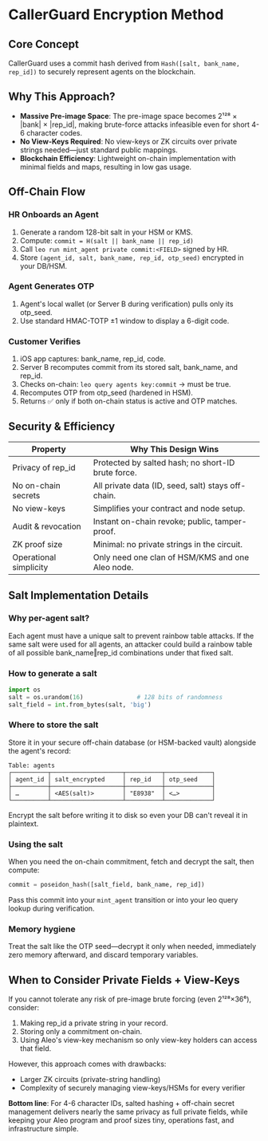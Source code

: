 # CallerGuard Encryption Method

## Core Concept

CallerGuard uses a commit hash derived from `Hash([salt, bank_name, rep_id])` to securely represent agents on the blockchain.

## Why This Approach?

- **Massive Pre-image Space**: The pre-image space becomes 2¹²⁸ × |bank| × |rep_id|, making brute-force attacks infeasible even for short 4-6 character codes.
- **No View-Keys Required**: No view-keys or ZK circuits over private strings needed—just standard public mappings.
- **Blockchain Efficiency**: Lightweight on-chain implementation with minimal fields and maps, resulting in low gas usage.

## Off-Chain Flow

### HR Onboards an Agent

1. Generate a random 128-bit salt in your HSM or KMS.
2. Compute: `commit = H(salt || bank_name || rep_id)`
3. Call `leo run mint_agent private commit:<FIELD>` signed by HR.
4. Store `(agent_id, salt, bank_name, rep_id, otp_seed)` encrypted in your DB/HSM.

### Agent Generates OTP

1. Agent's local wallet (or Server B during verification) pulls only its otp_seed.
2. Use standard HMAC-TOTP ±1 window to display a 6-digit code.

### Customer Verifies

1. iOS app captures: bank_name, rep_id, code.
2. Server B recomputes commit from its stored salt, bank_name, and rep_id.
3. Checks on-chain: `leo query agents key:commit` → must be true.
4. Recomputes OTP from otp_seed (hardened in HSM).
5. Returns ✅ only if both on-chain status is active and OTP matches.

## Security & Efficiency

| Property               | Why This Design Wins                               |
| ---------------------- | -------------------------------------------------- |
| Privacy of rep_id      | Protected by salted hash; no short-ID brute force. |
| No on-chain secrets    | All private data (ID, seed, salt) stays off-chain. |
| No view-keys           | Simplifies your contract and node setup.           |
| Audit & revocation     | Instant on-chain revoke; public, tamper-proof.     |
| ZK proof size          | Minimal: no private strings in the circuit.        |
| Operational simplicity | Only need one clan of HSM/KMS and one Aleo node.   |

## Salt Implementation Details

### Why per-agent salt?

Each agent must have a unique salt to prevent rainbow table attacks. If the same salt were used for all agents, an attacker could build a rainbow table of all possible bank_name‖rep_id combinations under that fixed salt.

### How to generate a salt

```python
import os
salt = os.urandom(16)               # 128 bits of randomness
salt_field = int.from_bytes(salt, 'big')
```

### Where to store the salt

Store it in your secure off-chain database (or HSM-backed vault) alongside the agent's record:

```
Table: agents
┌──────────┬────────────────────┬──────────┬─────────────┐
│ agent_id │ salt_encrypted     │ rep_id   │ otp_seed    │
├──────────┼────────────────────┼──────────┼─────────────┤
│ …        │ <AES(salt)>        │ "E8938"  │ <…>         │
└──────────┴────────────────────┴──────────┴─────────────┘
```

Encrypt the salt before writing it to disk so even your DB can't reveal it in plaintext.

### Using the salt

When you need the on-chain commitment, fetch and decrypt the salt, then compute:

```python
commit = poseidon_hash([salt_field, bank_name, rep_id])
```

Pass this commit into your `mint_agent` transition or into your leo query lookup during verification.

### Memory hygiene

Treat the salt like the OTP seed—decrypt it only when needed, immediately zero memory afterward, and discard temporary variables.

## When to Consider Private Fields + View-Keys

If you cannot tolerate any risk of pre-image brute forcing (even 2¹²⁸×36⁶), consider:

1. Making rep_id a private string in your record.
2. Storing only a commitment on-chain.
3. Using Aleo's view-key mechanism so only view-key holders can access that field.

However, this approach comes with drawbacks:

- Larger ZK circuits (private-string handling)
- Complexity of securely managing view-keys/HSMs for every verifier

**Bottom line**: For 4-6 character IDs, salted hashing + off-chain secret management delivers nearly the same privacy as full private fields, while keeping your Aleo program and proof sizes tiny, operations fast, and infrastructure simple.
